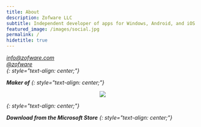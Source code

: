 ```yaml
---
title: About
description: Zofware LLC
subtitle: Independent developer of apps for Windows, Android, and iOS
featured_image: /images/social.jpg
permalink: /
hidetitle: true
---
```

[<i class="fas fa-envelope"/> info@zofware.com](mailto:info@zofware.com)  
[<i class="fab fa-twitter"/> @zofware](https://twitter.com/zofware)  
{: style="text-align: center;"}

**Maker of**
{: style="text-align: center;"}

<div align="center">
<a href='https://www.simplesportscaster.com'><img src="{{ '/images/ssc-768.png' | relative_url }}" align="center"/></a>
</div>

{: style="text-align: center;"}

**Download from the Microsoft Store**
{: style="text-align: center;"}

<!-- large banner -->
<!--
<div id="mspb-guuyzpae3909" class="9nrqmtpgs298" align="center"></div>
<script src="https://storebadge.azureedge.net/src/badge-1.8.4.js"></script>
<script>
  mspb({ productId: '9nrqmtpgs298', badgeType: 'large' }, function(badge) {
    document.getElementById('mspb-guuyzpae3909').innerHTML = badge;
  });
</script>
-->

<!-- small banner -->
<div id="mspb-t1w7ibwmuk9f" class="9nrqmtpgs298" align="center"></div>
<script src="https://storebadge.azureedge.net/src/badge-1.8.4.js"></script>
<script>
  mspb('9nrqmtpgs298', function(badge) {
    document.getElementById('mspb-t1w7ibwmuk9f').innerHTML = badge;
  });
</script>